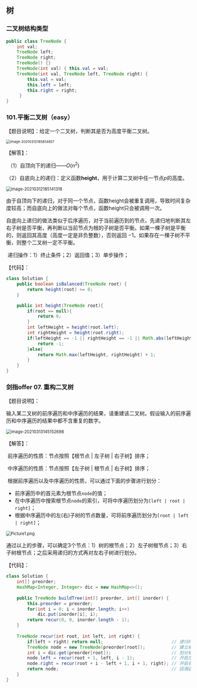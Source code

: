 ## 树

### 二叉树结构类型

~~~java
public class TreeNode {
    int val;
    TreeNode left;
    TreeNode right;
    TreeNode() {}
    TreeNode(int val) { this.val = val;     
    TreeNode(int val, TreeNode left, TreeNode right) {
        this.val = val;
        this.left = left;
        this.right = right; 
     }
}
~~~



### 101.平衡二叉树（easy）

【题目说明】：给定一个二叉树，判断其是否为高度平衡二叉树。

<img src="树.assets/image-20210312185814857.png" alt="image-20210312185814857" style="zoom:67%;" />

【解答】：

​		（1）自顶向下的递归——$O(n^2)$

​		（2）自底向上的递归：定义函数**height**，用于计算二叉树中任一节点$p$的高度。

<img src="树.assets/image-20210312185141318.png" alt="image-20210312185141318" style="zoom:80%;" />

​		由于自顶向下的递归，对于同一个节点，函数height会被重复调用，导致时间复杂度较高；而自底向上的做法对每个节点，函数height只会被调用一次。

​			自底向上递归的做法类似于后序遍历，对于当前遍历到的节点，先递归地判断其左右子树是否平衡，再判断以当前节点为根的子树是否平衡。如果一棵子树是平衡的，则返回其高度（高度一定是非负整数），否则返回 −1。如果存在一棵子树不平衡，则整个二叉树一定不平衡。

​		递归操作：1）终止条件；2）返回值；3）单步操作；



【代码】：

~~~java
class Solution {
    public boolean isBalanced(TreeNode root) {
        return height(root) >= 0;
    }

    public int height(TreeNode root){
        if(root == null){
            return 0;
        }
        int leftHeight = height(root.left);
        int rightHeight = height(root.right);
        if(leftHeight == -1 || rightHeight == -1 || Math.abs(leftHeight-rightHeight) > 1){
            return -1;
        }else{
            return Math.max(leftHeight, rightHeight) + 1;
        }
    }
}
~~~



### 剑指offer 07. 重构二叉树

【题目说明】：

​		输入某二叉树的前序遍历和中序遍历的结果，请重建该二叉树。假设输入的前序遍历和中序遍历的结果中都不含重复的数字。

<img src="树.assets/image-20210313145152698.png" alt="image-20210313145152698" style="zoom:80%;" />



【解答】：

​		前序遍历的性质：节点按照【根节点 | 左子树 | 右子树】排序；

​		中序遍历的性质：节点按照【左子树 | 根节点 | 右子树】排序；

​		根据前序遍历以及中序遍历的性质，可以通过下面的步骤进行划分：

- 前序遍历中的首元素为根节点`node`的值；
- 在中序遍历中搜索根节点`node`的索引，可将中序遍历划分为`[left | root | right]`；
- 根据中序遍历中的左(右)子树的节点数量，可将前序遍历划分为`[root | left | right]`；

<img src="https://pic.leetcode-cn.com/1603644245-oFksKK-Picture1.png" alt="Picture1.png" style="zoom:80%;" />

​		通过以上的步骤，可以确定3个节点：1）树的根节点；2）左子树根节点；3）右子树根节点；之后采用递归的方式再对左右子树进行划分。



【代码】：

~~~java
class Solution {
    int[] preorder;
    HashMap<Integer, Integer> dic = new HashMap<>();
    
    public TreeNode buildTree(int[] preorder, int[] inorder) {
        this.preorder = preorder;
        for(int i = 0; i < inorder.length; i++)
            dic.put(inorder[i], i);
        return recur(0, 0, inorder.length - 1);
    }
    
    TreeNode recur(int root, int left, int right) {
        if(left > right) return null;                          // 递归终止
        TreeNode node = new TreeNode(preorder[root]);          // 建立根节点
        int i = dic.get(preorder[root]);                       // 划分根节点、左子树、右子树
        node.left = recur(root + 1, left, i - 1);              // 开启左子树递归
        node.right = recur(root + i - left + 1, i + 1, right); // 开启右子树递归
        return node;                                           // 回溯返回根节点
    }
}
~~~

